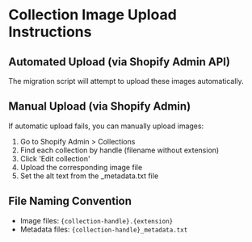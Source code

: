 # Collection Image Upload Instructions

## Automated Upload (via Shopify Admin API)

The migration script will attempt to upload these images automatically.

## Manual Upload (via Shopify Admin)

If automatic upload fails, you can manually upload images:

1. Go to Shopify Admin > Collections
2. Find each collection by handle (filename without extension)
3. Click 'Edit collection'
4. Upload the corresponding image file
5. Set the alt text from the _metadata.txt file

## File Naming Convention

- Image files: `{collection-handle}.{extension}`
- Metadata files: `{collection-handle}_metadata.txt`
